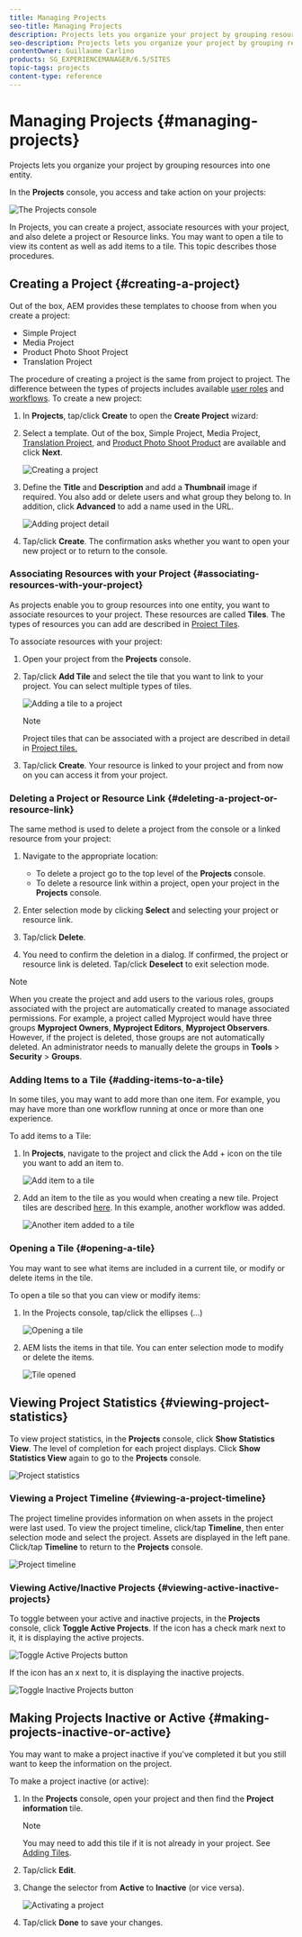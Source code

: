 ```yaml
---
title: Managing Projects
seo-title: Managing Projects
description: Projects lets you organize your project by grouping resources into one entity which can be accessed and managed in the Projects console
seo-description: Projects lets you organize your project by grouping resources into one entity which can be accessed and managed in the Projects console
contentOwner: Guillaume Carlino
products: SG_EXPERIENCEMANAGER/6.5/SITES
topic-tags: projects
content-type: reference
---
```


# Managing Projects {#managing-projects}

Projects lets you organize your project by grouping resources into one entity.

In the **Projects** console, you access and take action on your projects:

![The Projects console](/help/sites-cloud/authoring/assets/projects-console-detail.png)

In Projects, you can create a project, associate resources with your project, and also delete a project or Resource links. You may want to open a tile to view its content as well as add items to a tile. This topic describes those procedures.

## Creating a Project {#creating-a-project}

Out of the box, AEM provides these templates to choose from when you create a project:

* Simple Project
* Media Project
* Product Photo Shoot Project
* Translation Project

The procedure of creating a project is the same from project to project. The difference between the types of projects includes available [user roles](/help/sites-authoring/projects.md) and [workflows](/help/sites-authoring/projects-with-workflows.md).  To create a new project:

1. In **Projects**, tap/click **Create** to open the **Create Project** wizard:
1. Select a template. Out of the box, Simple Project, Media Project, [Translation Project](/help/sites-administering/tc-manage.md), and [Product Photo Shoot Product](/help/sites-authoring/managing-product-information.md) are available and click **Next**.

   ![Creating a project](/help/sites-cloud/authoring/assets/projects-create.png)

1. Define the **Title** and **Description** and add a **Thumbnail** image if required. You also add or delete users and what group they belong to. In addition, click **Advanced** to add a name used in the URL.

   ![Adding project detail](/help/sites-cloud/authoring/assets/projects-title.png)

1. Tap/click **Create**. The confirmation asks whether you want to open your new project or to return to the console.

### Associating Resources with your Project {#associating-resources-with-your-project}

As projects enable you to group resources into one entity, you want to associate resources to your project. These resources are called **Tiles**. The types of resources you can add are described in [Project Tiles](/help/sites-authoring/projects.md#project-tiles).

To associate resources with your project:

1. Open your project from the **Projects** console.
1. Tap/click **Add Tile** and select the tile that you want to link to your project. You can select multiple types of tiles.

   ![Adding a tile to a project](/help/sites-cloud/authoring/assets/projects-add-tile.png)

   >[!NOTE]
   >
   >Project tiles that can be associated with a project are described in detail in [Project tiles.](/help/sites-authoring/projects.md#project-tiles)

1. Tap/click **Create**. Your resource is linked to your project and from now on you can access it from your project.

### Deleting a Project or Resource Link {#deleting-a-project-or-resource-link}

The same method is used to delete a project from the console or a linked resource from your project:

1. Navigate to the appropriate location:

    * To delete a project go to the top level of the **Projects** console.
    * To delete a resource link within a project, open your project in the **Projects** console.

1. Enter selection mode by clicking **Select** and selecting your project or resource link.
1. Tap/click **Delete**.

1. You need to confirm the deletion in a dialog. If confirmed, the project or resource link is deleted. Tap/click **Deselect** to exit selection mode.

>[!NOTE]
>
>When you create the project and add users to the various roles, groups associated with the project are automatically created to manage associated permissions. For example, a project called Myproject would have three groups **Myproject Owners**, **Myproject Editors**, **Myproject Observers**. However, if the project is deleted, those groups are not automatically deleted. An administrator needs to manually delete the groups in **Tools** &gt; **Security** &gt; **Groups**.

### Adding Items to a Tile {#adding-items-to-a-tile}

In some tiles, you may want to add more than one item. For example, you may have more than one workflow running at once or more than one experience.

To add items to a Tile:

1. In **Projects**, navigate to the project and click the Add + icon on the tile you want to add an item to.

   ![Add item to a tile](/help/sites-cloud/authoring/assets/projects-workflows-1.png)

1. Add an item to the tile as you would when creating a new tile. Project tiles are described [here](/help/sites-authoring/projects.md#project-tiles). In this example, another workflow was added.

   ![Another item added to a tile](/help/sites-cloud/authoring/assets/projects-workflows-2.png)

### Opening a Tile {#opening-a-tile}

You may want to see what items are included in a current tile, or modify or delete items in the tile.

To open a tile so that you can view or modify items:

1. In the Projects console, tap/click the ellipses (...)

   ![Opening a tile](/help/sites-cloud/authoring/assets/projects-open-tile.png)

1. AEM lists the items in that tile. You can enter selection mode to modify or delete the items.

   ![Tile opened](/help/sites-cloud/authoring/assets/projects-opened-tile.png)

## Viewing Project Statistics {#viewing-project-statistics}

To view project statistics, in the **Projects** console, click **Show Statistics View**. The level of completion for each project displays. Click **Show Statistics View** again to go to the **Projects** console.

![Project statistics](/help/sites-cloud/authoring/assets/projects-stats.png)

### Viewing a Project Timeline {#viewing-a-project-timeline}

The project timeline provides information on when assets in the project were last used. To view the project timeline, click/tap **Timeline**, then enter selection mode and select the project. Assets are displayed in the left pane. Click/tap **Timeline** to return to the **Projects** console.

![Project timeline](/help/sites-cloud/authoring/assets/projects-timeline.png)

### Viewing Active/Inactive Projects {#viewing-active-inactive-projects}

To toggle between your active and inactive projects, in the **Projects** console, click **Toggle Active Projects**. If the icon has a check mark next to it, it is displaying the active projects.

![Toggle Active Projects button](/help/sites-cloud/authoring/assets/projects-active.png)

If the icon has an x next to, it is displaying the inactive projects.

![Toggle Inactive Projects button](/help/sites-cloud/authoring/assets/projects-inactive.png)

## Making Projects Inactive or Active {#making-projects-inactive-or-active}

You may want to make a project inactive if you've completed it but you still want to keep the information on the project.

To make a project inactive (or active):

1. In the **Projects** console, open your project and then find the **Project information** tile.

   >[!NOTE]
   >
   >You may need to add this tile if it is not already in your project. See [Adding Tiles](#adding-items-to-a-tile).

1. Tap/click **Edit**.
1. Change the selector from **Active** to **Inactive** (or vice versa).

   ![Activating a project](/help/sites-cloud/authoring/assets/projects-activate.png)

1. Tap/click **Done** to save your changes.
